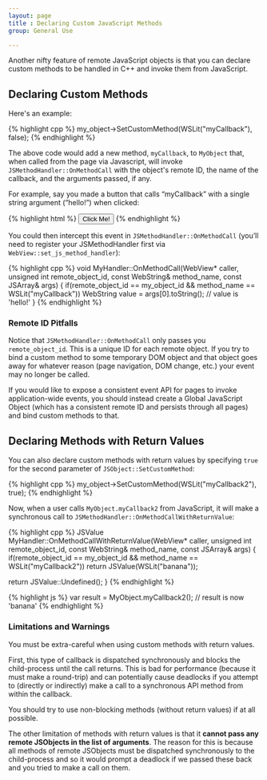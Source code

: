 ```yaml
---
layout: page
title : Declaring Custom JavaScript Methods
group: General Use

---
```


Another nifty feature of remote JavaScript objects is that you can declare custom methods to be handled in C++ and invoke them from JavaScript. 

## Declaring Custom Methods

Here's an example:

{% highlight cpp %}
my_object->SetCustomMethod(WSLit("myCallback"), false);
{% endhighlight %}

The above code would add a new method, `myCallback`, to `MyObject` that, when called from the page via Javascript, will invoke `JSMethodHandler::OnMethodCall` with the object's remote ID, the name of the callback, and the arguments passed, if any.

For example, say you made a button that calls “myCallback” with a single string argument (”hello!”) when clicked:

{% highlight html %}
<input type="button" value="Click Me!"
       onclick="MyObject.myCallback('hello!')" />
{% endhighlight %}
		
You could then intercept this event in `JSMethodHandler::OnMethodCall` (you’ll need to register your JSMethodHandler first via `WebView::set_js_method_handler`):

{% highlight cpp %}
void MyHandler::OnMethodCall(WebView* caller,
                             unsigned int remote_object_id, 
                             const WebString& method_name,
                             const JSArray& args) {
  if(remote_object_id == my_object_id &&
     method_name == WSLit("myCallback"))
       WebString value = args[0].toString(); // value is 'hello!'
}
{% endhighlight %}

### Remote ID Pitfalls

Notice that `JSMethodHandler::OnMethodCall` only passes you `remote_object_id`. This is a unique ID for each remote object. If you try to bind a custom method to some temporary DOM object and that object goes away for whatever reason (page navigation, DOM change, etc.) your event may no longer be called.

If you would like to expose a consistent event API for pages to invoke application-wide events, you should instead create a Global JavaScript Object (which has a consistent remote ID and persists through all pages) and bind custom methods to that.
	
## Declaring Methods with Return Values

You can also declare custom methods with return values by specifying `true` for the second parameter of `JSObject::SetCustomMethod`:

{% highlight cpp %}
my_object->SetCustomMethod(WSLit("myCallback2"), true);
{% endhighlight %}

Now, when a user calls `MyObject.myCallback2` from JavaScript, it will make a synchronous call to `JSMethodHandler::OnMethodCallWithReturnValue`:

{% highlight cpp %}
JSValue MyHandler::OnMethodCallWithReturnValue(WebView* caller,
                                unsigned int remote_object_id, 
                                const WebString& method_name,
                                const JSArray& args) {
  if(remote_object_id == my_object_id &&
     method_name == WSLit("myCallback2"))
       return JSValue(WSLit("banana"));
  
  return JSValue::Undefined();
}
{% endhighlight %}

{% highlight js %}
var result = MyObject.myCallback2();
// result is now 'banana'
{% endhighlight %}

### Limitations and Warnings

You must be extra-careful when using custom methods with return values.

First, this type of callback is dispatched synchronously and blocks the child-process until the call returns. This is bad for performance (because it must make a round-trip) and can potentially cause deadlocks if you attempt to (directly or indirectly) make a call to a synchronous API method from within the callback.

You should try to use non-blocking methods (without return values) if at all possible.

The other limitation of methods with return values is that it __cannot pass any remote JSObjects in the list of arguments__. The reason for this is because all methods of remote JSObjects must be dispatched synchronously to the child-process and so it would prompt a deadlock if we passed these back and you tried to make a call on them.


